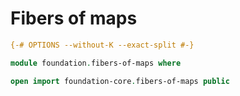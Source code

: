 # Fibers of maps

```agda
{-# OPTIONS --without-K --exact-split #-}

module foundation.fibers-of-maps where

open import foundation-core.fibers-of-maps public
```
